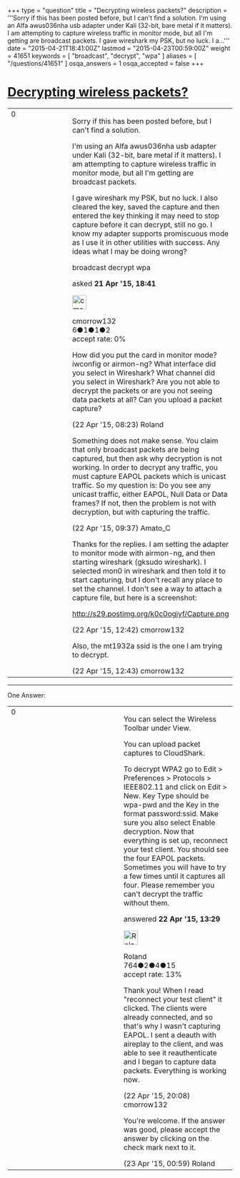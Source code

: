 +++
type = "question"
title = "Decrypting wireless packets?"
description = '''Sorry if this has been posted before, but I can&#x27;t find a solution. I&#x27;m using an Alfa awus036nha usb adapter under Kali (32-bit, bare metal if it matters). I am attempting to capture wireless traffic in monitor mode, but all I&#x27;m getting are broadcast packets. I gave wireshark my PSK, but no luck. I a...'''
date = "2015-04-21T18:41:00Z"
lastmod = "2015-04-23T00:59:00Z"
weight = 41651
keywords = [ "broadcast", "decrypt", "wpa" ]
aliases = [ "/questions/41651" ]
osqa_answers = 1
osqa_accepted = false
+++

<div class="headNormal">

# [Decrypting wireless packets?](/questions/41651/decrypting-wireless-packets)

</div>

<div id="main-body">

<div id="askform">

<table id="question-table" style="width:100%;"><colgroup><col style="width: 50%" /><col style="width: 50%" /></colgroup><tbody><tr class="odd"><td style="width: 30px; vertical-align: top"><div class="vote-buttons"><span id="post-41651-upvote" class="ajax-command post-vote up" rel="nofollow" title="I like this post (click again to cancel)"> </span><div id="post-41651-score" class="post-score" title="current number of votes">0</div><span id="post-41651-downvote" class="ajax-command post-vote down" rel="nofollow" title="I dont like this post (click again to cancel)"> </span> <span id="favorite-mark" class="ajax-command favorite-mark" rel="nofollow" title="mark/unmark this question as favorite (click again to cancel)"> </span><div id="favorite-count" class="favorite-count"></div></div></td><td><div id="item-right"><div class="question-body"><p>Sorry if this has been posted before, but I can't find a solution.</p><p>I'm using an Alfa awus036nha usb adapter under Kali (32-bit, bare metal if it matters). I am attempting to capture wireless traffic in monitor mode, but all I'm getting are broadcast packets.</p><p>I gave wireshark my PSK, but no luck. I also cleared the key, saved the capture and then entered the key thinking it may need to stop capture before it can decrypt, still no go. I know my adapter supports promiscuous mode as I use it in other utilities with success. Any ideas what I may be doing wrong?</p></div><div id="question-tags" class="tags-container tags"><span class="post-tag tag-link-broadcast" rel="tag" title="see questions tagged &#39;broadcast&#39;">broadcast</span> <span class="post-tag tag-link-decrypt" rel="tag" title="see questions tagged &#39;decrypt&#39;">decrypt</span> <span class="post-tag tag-link-wpa" rel="tag" title="see questions tagged &#39;wpa&#39;">wpa</span></div><div id="question-controls" class="post-controls"></div><div class="post-update-info-container"><div class="post-update-info post-update-info-user"><p>asked <strong>21 Apr '15, 18:41</strong></p><img src="https://secure.gravatar.com/avatar/159cc64345e622a454de465778fc3b56?s=32&amp;d=identicon&amp;r=g" class="gravatar" width="32" height="32" alt="cmorrow132&#39;s gravatar image" /><p><span>cmorrow132</span><br />
<span class="score" title="6 reputation points">6</span><span title="1 badges"><span class="badge1">●</span><span class="badgecount">1</span></span><span title="1 badges"><span class="silver">●</span><span class="badgecount">1</span></span><span title="2 badges"><span class="bronze">●</span><span class="badgecount">2</span></span><br />
<span class="accept_rate" title="Rate of the user&#39;s accepted answers">accept rate:</span> <span title="cmorrow132 has no accepted answers">0%</span></p></div></div><div id="comments-container-41651" class="comments-container"><span id="41691"></span><div id="comment-41691" class="comment"><div id="post-41691-score" class="comment-score"></div><div class="comment-text"><p>How did you put the card in monitor mode? iwconfig or airmon-ng? What interface did you select in Wireshark? What channel did you select in Wireshark? Are you not able to decrypt the packets or are you not seeing data packets at all? Can you upload a packet capture?</p></div><div id="comment-41691-info" class="comment-info"><span class="comment-age">(22 Apr '15, 08:23)</span> <span class="comment-user userinfo">Roland</span></div></div><span id="41699"></span><div id="comment-41699" class="comment"><div id="post-41699-score" class="comment-score"></div><div class="comment-text"><p>Something does not make sense. You claim that only broadcast packets are being captured, but then ask why decryption is not working. In order to decrypt any traffic, you must capture EAPOL packets which is unicast traffic. So my question is: Do you see any unicast traffic, either EAPOL, Null Data or Data frames? If not, then the problem is not with decryption, but with capturing the traffic.</p></div><div id="comment-41699-info" class="comment-info"><span class="comment-age">(22 Apr '15, 09:37)</span> <span class="comment-user userinfo">Amato_C</span></div></div><span id="41705"></span><div id="comment-41705" class="comment"><div id="post-41705-score" class="comment-score"></div><div class="comment-text"><p>Thanks for the replies. I am setting the adapter to monitor mode with airmon-ng, and then starting wireshark (gksudo wireshark). I selected mon0 in wireshark and then told it to start capturing, but I don't recall any place to set the channel. I don't see a way to attach a capture file, but here is a screenshot:</p><p><a href="http://s29.postimg.org/k0c0ogjyf/Capture.png">http://s29.postimg.org/k0c0ogjyf/Capture.png</a></p></div><div id="comment-41705-info" class="comment-info"><span class="comment-age">(22 Apr '15, 12:42)</span> <span class="comment-user userinfo">cmorrow132</span></div></div><span id="41706"></span><div id="comment-41706" class="comment"><div id="post-41706-score" class="comment-score"></div><div class="comment-text"><p>Also, the mt1932a ssid is the one I am trying to decrypt.</p></div><div id="comment-41706-info" class="comment-info"><span class="comment-age">(22 Apr '15, 12:43)</span> <span class="comment-user userinfo">cmorrow132</span></div></div></div><div id="comment-tools-41651" class="comment-tools"></div><div class="clear"></div><div id="comment-41651-form-container" class="comment-form-container"></div><div class="clear"></div></div></td></tr></tbody></table>

------------------------------------------------------------------------

<div class="tabBar">

<span id="sort-top"></span>

<div class="headQuestions">

One Answer:

</div>

</div>

<span id="41708"></span>

<div id="answer-container-41708" class="answer">

<table style="width:100%;"><colgroup><col style="width: 50%" /><col style="width: 50%" /></colgroup><tbody><tr class="odd"><td style="width: 30px; vertical-align: top"><div class="vote-buttons"><span id="post-41708-upvote" class="ajax-command post-vote up" rel="nofollow" title="I like this post (click again to cancel)"> </span><div id="post-41708-score" class="post-score" title="current number of votes">0</div><span id="post-41708-downvote" class="ajax-command post-vote down" rel="nofollow" title="I dont like this post (click again to cancel)"> </span></div></td><td><div class="item-right"><div class="answer-body"><p>You can select the Wireless Toolbar under View.</p><p>You can upload packet captures to CloudShark.</p><p>To decrypt WPA2 go to Edit &gt; Preferences &gt; Protocols &gt; IEEE802.11 and click on Edit &gt; New. Key Type should be wpa-pwd and the Key in the format password:ssid. Make sure you also select Enable decryption. Now that everything is set up, reconnect your test client. You should see the four EAPOL packets. Sometimes you will have to try a few times until it captures all four. Please remember you can't decrypt the traffic without them.</p></div><div class="answer-controls post-controls"></div><div class="post-update-info-container"><div class="post-update-info post-update-info-user"><p>answered <strong>22 Apr '15, 13:29</strong></p><img src="https://secure.gravatar.com/avatar/721b9692d2a30fc3b386b7fae9a44220?s=32&amp;d=identicon&amp;r=g" class="gravatar" width="32" height="32" alt="Roland&#39;s gravatar image" /><p><span>Roland</span><br />
<span class="score" title="764 reputation points">764</span><span title="2 badges"><span class="badge1">●</span><span class="badgecount">2</span></span><span title="4 badges"><span class="silver">●</span><span class="badgecount">4</span></span><span title="15 badges"><span class="bronze">●</span><span class="badgecount">15</span></span><br />
<span class="accept_rate" title="Rate of the user&#39;s accepted answers">accept rate:</span> <span title="Roland has 9 accepted answers">13%</span></p></div></div><div id="comments-container-41708" class="comments-container"><span id="41711"></span><div id="comment-41711" class="comment"><div id="post-41711-score" class="comment-score"></div><div class="comment-text"><p>Thank you! When I read "reconnect your test client" it clicked. The clients were already connected, and so that's why I wasn't capturing EAPOL. I sent a deauth with aireplay to the client, and was able to see it reauthenticate and I began to capture data packets. Everything is working now.</p></div><div id="comment-41711-info" class="comment-info"><span class="comment-age">(22 Apr '15, 20:08)</span> <span class="comment-user userinfo">cmorrow132</span></div></div><span id="41719"></span><div id="comment-41719" class="comment"><div id="post-41719-score" class="comment-score"></div><div class="comment-text"><p>You're welcome. If the answer was good, please accept the answer by clicking on the check mark next to it.</p></div><div id="comment-41719-info" class="comment-info"><span class="comment-age">(23 Apr '15, 00:59)</span> <span class="comment-user userinfo">Roland</span></div></div></div><div id="comment-tools-41708" class="comment-tools"></div><div class="clear"></div><div id="comment-41708-form-container" class="comment-form-container"></div><div class="clear"></div></div></td></tr></tbody></table>

</div>

<div class="paginator-container-left">

</div>

</div>

</div>

